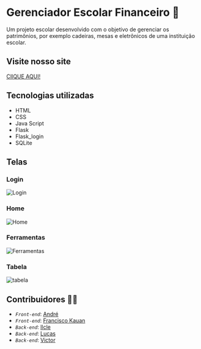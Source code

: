 # Gerenciador Escolar Financeiro 🎒

  Um projeto escolar desenvolvido com o objetivo de gerenciar os patrimônios, por exemplo cadeiras, mesas e eletrônicos de uma instituição escolar.

## Visite nosso site
  <a href= "https://gerenciadorescolardepatrimonio-production.up.railway.app">ClIQUE AQUI!</a>

## Tecnologias utilizadas 

- HTML
- CSS
- Java Script
- Flask
- Flask_login
- SQLite

## Telas 

### Login

![Login](https://github.com/user-attachments/assets/f7a09cc6-362d-41b3-8256-3e6974c56d41)

### Home

![Home](https://github.com/user-attachments/assets/5a00a8b1-718a-4b44-9b7c-7fd76fdec987)

### Ferramentas

![Ferramentas](https://github.com/user-attachments/assets/bc3ab06c-3f91-4b14-b49e-91308309e804)

### Tabela

![tabela](https://github.com/user-attachments/assets/446bf577-1df2-4cda-92b6-69993c648363)

## Contribuidores 🧑‍💻

- *`Front-end`*: <a href="https://github.com/Andr-wq">André</a>
- *`Front-end`*: <a href="https://github.com/FcoKauan">Francisco Kauan</a>
- *`Back-end`*: <a href="https://github.com/JoseIlcle14">Ilcle</a>
- *`Back-end`*: <a href="https://github.com/Lucas-Gomes-git">Lucas</a>
- *`Back-end`*: <a href="https://github.com/Victor-Gabriel-marinho">Victor</a>

